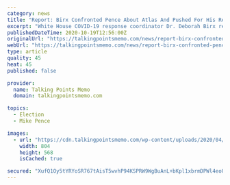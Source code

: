 ```yaml
---
category: news
title: "Report: Birx Confronted Pence About Atlas And Pushed For His Removal From COVID Task Force"
excerpt: "White House COVID-19 response coordinator Dr. Deborah Birx reportedly told Vice President Mike Pence recently that Dr. Scott Atlas,"
publishedDateTime: 2020-10-19T12:56:00Z
originalUrl: "https://talkingpointsmemo.com/news/report-birx-confronted-pence-about-atlas-and-pushed-for-his-removal-from-covid-task-force"
webUrl: "https://talkingpointsmemo.com/news/report-birx-confronted-pence-about-atlas-and-pushed-for-his-removal-from-covid-task-force"
type: article
quality: 45
heat: 45
published: false

provider:
  name: Talking Points Memo
  domain: talkingpointsmemo.com

topics:
  - Election
  - Mike Pence

images:
  - url: "https://cdn.talkingpointsmemo.com/wp-content/uploads/2020/04/GettyImages-1210109617-804x568.jpg"
    width: 804
    height: 568
    isCached: true

secured: "XufQ1Oy5tYRYoSR767tAisT5wvhP94KSPRW9WgBuAnL+bKpl1xbrmDPWl4eoQ/1uZR0tSB3rrQaBhK54cULNZQcaak1Lghu5PmpQbA9yn8L0Jcu2PNq5K5DcZ7dImA27icj3XZotepuaUNDmtiJwvpheVT2MZf39I/kxhT04vDpbwIy2tRnVfCnRsnfCCbVzp9il/2f9AMm/CzT5eV28OSW//Qs/shJGX6k7ISPHCnIeWgfUjwT4vc6HuDcmpYgoMJBLKQU4+Vkm69yQRstPrUOOd4m62RfaeMW/exvIFEiageveNH2htozdawqHo3Gg9fwUaW+dKAyYXIt+Xln6LemqrjdC6ySaXSlPH2mpIRc=;HI0VcH+a7WQpsk7SFXyvQA=="
---
```


